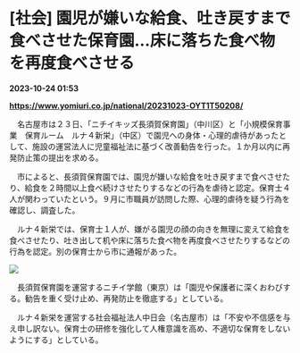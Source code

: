 # [社会] 園児が嫌いな給食、吐き戻すまで食べさせた保育園…床に落ちた食べ物を再度食べさせる

**2023-10-24 01:53**

**https://www.yomiuri.co.jp/national/20231023-OYT1T50208/**

　名古屋市は２３日、「ニチイキッズ長須賀保育園」（中川区）と「小規模保育事業　保育ルーム　ルナ４新栄」（中区）で園児への身体・心理的虐待があったとして、施設の運営法人に児童福祉法に基づく改善勧告を行った。１か月以内に再発防止策の提出を求める。

　市によると、長須賀保育園では、園児が嫌いな給食を吐き戻すまで食べさせたり、給食を２時間以上食べ続けさせたりするなどの行為を虐待と認定。保育士４人が関わっていたという。９月に市職員が訪問した際、心理的虐待を疑う行為を確認し、調査した。

　ルナ４新栄では、保育士１人が、嫌がる園児の顔の向きを無理に変えて給食を食べさせたり、吐き出して机や床に落ちた食べ物を再度食べさせたりするなどの行為を認定。別の保育士から市に通報があった。

[![](https://www.yomiuri.co.jp/media/2023/10/20231023-OYT1I50162-1.jpg)](https://www.yomiuri.co.jp/pluralphoto/20231023-OYT1I50162/)

　長須賀保育園を運営するニチイ学館（東京）は「園児や保護者に深くおわびする。勧告を重く受け止め、再発防止を徹底する」としている。

　ルナ４新栄を運営する社会福祉法人中日会（名古屋市）は「不安や不信感を与え申し訳ない。保育士の研修を強化して人権意識を高め、不適切な保育をしないようにする」としている。
